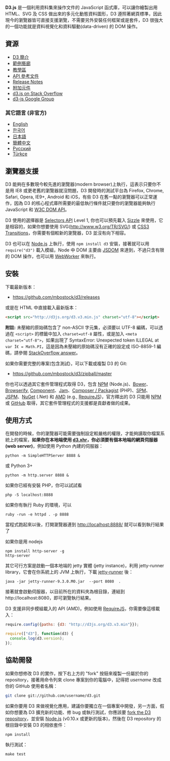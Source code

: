 **D3.js** 是一個利用資料集來操作文件的 JavaScript 函式庫，可以讓你繪製出用 HTML、SVG 及 CSS 做出來的多元化動態資料圖形，D3 遵照著網頁標準，因此現今的瀏覽器皆可直接支援瀏覽，不需要另外安裝任何框架或是套件，D3 很強大的一個功能就是資料視覺化和資料驅動(data-driven) 的 DOM 操作。

## 資源

* [D3 簡介](http://d3js.org/)
* [範例藝廊](/mbostock/d3/wiki/Gallery)
* [教學區](/mbostock/d3/wiki/Tutorials)
* [API 參考文件](/mbostock/d3/wiki/API-Reference)
* [Release Notes](/mbostock/d3/releases)
* [附加元件](/d3/d3-plugins)
* [d3.js on Stack Overflow](http://stackoverflow.com/questions/tagged/d3.js)
* [d3-js Google Group](http://groups.google.com/group/d3-js)

### 其它語言 (非官方)

* [English](/mbostock/d3/wiki)
* [한국어](/zziuni/d3/wiki)
* [日本語](/mbostock/d3/wiki/JP-Home)
* [簡體中文](/mbostock/d3/wiki/CN-Home)
* [Русский](/mbostock/d3/wiki/API-Reference-\(русскоязычная-версия\))
* [Türkçe](/ahmetkurnaz/d3/wiki)

## 瀏覽器支援

D3 能夠在多數現今較先進的瀏覽器(modern browser)上執行，這表示只要你不是用 IE8 或更老舊的瀏覽器就沒問題，D3 開發時的測試平台為 Firefox, Chrome, Safari, Opera, IE9+, Android 和 iOS，有些 D3 在舊一點的瀏覽器可以正常運作，因為 D3 的核心程式庫所需要的最低執行條件就只要你的瀏覽器能夠執行 JavaScript 和 [W3C DOM API](http://www.w3.org/DOM/)。

D3 使用的選擇器是 [Selectors API](http://www.w3.org/TR/selectors-api/) Level 1, 你也可以預先載入 [Sizzle](http://sizzlejs.com/) 來使用，它是相容的，如果你想要使用 SVG(http://www.w3.org/TR/SVG/) 或 [CSS3 Transitions](http://www.w3.org/TR/css3-transitions/)，你需要有個較新的瀏覽器，D3 並沒有向下相容。

D3 也可以在 [Node.js](http://nodejs.org/) 上執行，使用 `npm install d3` 安裝，接著就可以用 `require("d3")` 載入模組，Node 中 DOM 主要由 [JSDOM](https://github.com/tmpvar/jsdom) 來達到，不過只含有限的 DOM 操作，也可以用 [WebWorker](http://www.whatwg.org/specs/web-apps/current-work/multipage/workers.html) 來執行。

## 安裝

下載最新版本：

* <https://github.com/mbostock/d3/releases>

或是在 HTML 中直接載入最新版本：
```html
<script src="http://d3js.org/d3.v3.min.js" charset="utf-8"></script>
```

**附註:** 未壓縮的原始碼包含了 non-ASCII 字元集，必須要以 UTF-8 編碼，可以透過在 `<script>` 的標籤中加入 `charset=utf-8` 屬性，或是加入 `<meta charset="utf-8">`，如果出現了 SyntaxError: Unexpected token ILLEGAL at `var Ï€ = Math.PI`，這是因為未壓縮的原始碼沒有正確的設定成 ISO-8859-1 編碼，請參閱 [StackOverflow answer](http://stackoverflow.com/a/14301241)。

如果你需要完整的專案(包含測試)，可以下載或複製 D3 的 Git:

* <https://github.com/mbostock/d3/zipball/master>

你也可以透過其它套件管理程式取得 D3，包含 [NPM](https://npmjs.org/package/d3) (Node.js)、[Bower](http://bower.io/search/?q=d3)、[Browserify](http://browserify.org/), [Component](http://component.io/)、[Jam](http://jamjs.org/packages/#/details/d3)、[Composer / Packagist](https://packagist.org/packages/mbostock/d3) (PHP)、[SPM](https://spmjs.org/gallery/d3/)、[JSPM](http://jspm.io/)、[NuGet](https://www.nuget.org/packages/d3/) (.Net) 和 [AMD](https://github.com/amdjs/amdjs-api/blob/master/AMD.md) (e.g., [RequireJS](http://requirejs.org/))，官方釋出的 D3 只能用 [NPM](https://npmjs.org/package/d3) 或 [GitHub](/mbostock/d3) 取得，其它套件管理程式的支援都是貢獻者做的成果。

## 使用方式

在開發的時候，你的瀏覽器可能需要強制設定較嚴格的權限，才能夠讀取你檔案系統上的檔案，**如果你在本地端使用 [d3.xhr](wiki/Requests)，你必須要有個本地端的網頁伺服器(web server)**，例如使用 Python 內建的伺服器：

    python -m SimpleHTTPServer 8888 &

或 Python 3+

    python -m http.server 8888 &

如果你已經有安裝 PHP，你可以試試看

    php -S localhost:8888

如果你有執行 Ruby 的環境，可以

    ruby -run -e httpd . -p 8888

當程式跑起來以後，打開瀏覽器連到 <http://localhost:8888/> 就可以看到執行結果了

如果你是用 nodejs

    npm install http-server -g
    http-server

其它可行方案是啟動一個本地端的 jetty 實體 (jetty instance)，利用 jetty-runner library，它會在你系統上的 JVM 上執行，下載 [jetty-runner](http://central.maven.org/maven2/org/eclipse/jetty/jetty-runner/9.3.0.M0/jetty-runner-9.3.0.M0.jar) 後：

    java -jar jetty-runner-9.3.0.M0.jar  --port 8080  .

接著就會啟動伺服器，以目前所在的資料夾為根目錄，連結到 http://localhost:8080，即可瀏覽執行結果。

D3 支援非同步模組載入的 API (AMD)，例如使用 [RequireJS](http://requirejs.org/)，你需要像這樣載入：
```js
require.config({paths: {d3: "http://d3js.org/d3.v3.min"}});

require(["d3"], function(d3) {
  console.log(d3.version);
});
```

## 協助開發

如果你想修改 D3 的實作，按下右上方的 "fork" 按鈕來複製一份屬於你的 repository，接著用命令列來 clone 專案到你的電腦中，記得把 *username* 改成你的 GitHub 使用者名稱：

```bash
git clone git://github.com/username/d3.git
```

如果你要用 D3 來做視覺化應用，建議你要獨立在一個專案中開發，另一方面，假如你想要為 D3 擴充新的功能、修 bug 或執行測試，你應該要 [fork the D3 repository](/mbostock/d3)，並安裝 [Node.js](http://nodejs.org/) (v0.10.x 或更新的版本)，然後在 D3 repository 的根目錄中安裝 D3 的相依套件：

    npm install

執行測試：

    make test
